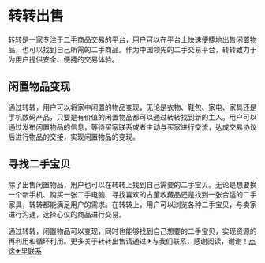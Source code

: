 # 转转出售

转转是一家专注于二手商品交易的平台，用户可以在平台上快速便捷地出售闲置物品，也可以找到自己所需的二手商品。作为中国领先的二手交易平台，转转致力于为用户提供安全、便捷的交易体验。

## 闲置物品变现

通过转转，用户可以将家中闲置的物品变现，无论是衣物、鞋包、家电、家具还是手机数码产品，只要是有价值的闲置物品都可以通过转转找到新的主人。用户可以通过发布闲置物品的信息，等待买家联系或者主动与买家进行交流，达成交易协议后进行物品的交接，实现闲置物品的变现。

## 寻找二手宝贝

除了出售闲置物品，用户也可以在转转上找到自己需要的二手宝贝。无论是想要换一个新手机、购买一张二手电脑、寻找喜欢的古董收藏品还是找到一张合适的二手家具，转转都能满足用户的需求。在转转上，用户可以浏览各种二手宝贝，与卖家进行沟通，选择心仪的商品进行交易。

通过转转，闲置物品可以变现，同时也能够找到自己想要的二手宝贝，实现资源的再利用和循环利用。更多关于转转出售请通过✈与我们联系，感谢阅读，谢谢！[点这✈里联系](https://lm.k02.cc)